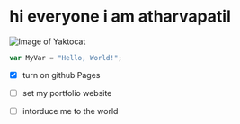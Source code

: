 # hi everyone i am atharvapatil
![Image of Yaktocat](https://octodex.github.com/images/yaktocat.png)

```javascript
var MyVar = "Hello, World!";
```

- [x] turn on github Pages
- [ ] set my portfolio website
- [ ] intorduce me to the world
  
